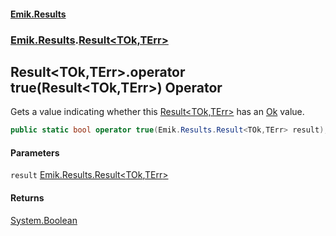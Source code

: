 #### [Emik.Results](index.md 'index')
### [Emik.Results](Emik.Results.md 'Emik.Results').[Result&lt;TOk,TErr&gt;](Result_TOk,TErr_.md 'Emik.Results.Result<TOk,TErr>')

## Result<TOk,TErr>.operator true(Result<TOk,TErr>) Operator

Gets a value indicating whether this [Result&lt;TOk,TErr&gt;](Result_TOk,TErr_.md 'Emik.Results.Result<TOk,TErr>') has an [Ok](Result_TOk,TErr_.Ok.md 'Emik.Results.Result<TOk,TErr>.Ok') value.

```csharp
public static bool operator true(Emik.Results.Result<TOk,TErr> result);
```
#### Parameters

<a name='Emik.Results.Result_TOk,TErr_.op_True(Emik.Results.Result_TOk,TErr_).result'></a>

`result` [Emik.Results.Result&lt;](Result_TOk,TErr_.md 'Emik.Results.Result<TOk,TErr>')[TOk](Result_TOk,TErr_.md#Emik.Results.Result_TOk,TErr_.TOk 'Emik.Results.Result<TOk,TErr>.TOk')[,](Result_TOk,TErr_.md 'Emik.Results.Result<TOk,TErr>')[TErr](Result_TOk,TErr_.md#Emik.Results.Result_TOk,TErr_.TErr 'Emik.Results.Result<TOk,TErr>.TErr')[&gt;](Result_TOk,TErr_.md 'Emik.Results.Result<TOk,TErr>')

#### Returns
[System.Boolean](https://docs.microsoft.com/en-us/dotnet/api/System.Boolean 'System.Boolean')